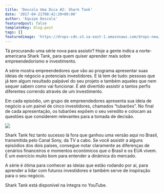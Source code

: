 ```yaml
---
title: 'Descola Uma Dica #2: Shark Tank'
date: '2017-04-21T08:42:20+00:00'
author: 'Equipe Descola'
featuredpost: false
templateKey: blog-post
tags: []
featuredimage: 'https://drops-cdn.s3.sa-east-1.amazonaws.com/drops-new/wp-content/uploads/2017/04/20211833/Descola_umadica-2-150x150.jpg'
---
```

Tá procurando uma série nova para assistir? Hoje a gente indica a norte-americana Shark Tank, para quem quiser aprender mais sobre empreendedorismo e investimento.

A série mostra empreendedores que vão ao programa apresentar suas ideias de négocio a potenciais investidores. E lá tem de tudo: pessoas que já tem algum resultado palpável do seu projeto e também aqueles que nem sequer sabem como vai funcionar. É até divertido assistir a tantos perfis diferentes correndo através de um investimento.

Em cada episódio, um grupo de empreendedores apresenta sua ideia de negócio a um painel de cinco investidores, chamados “tubarões”. No final de cada apresentação, os tubarões expõem o seu veredito e colocam as questões que considerem relevantes para a tomada de decisão.

![](https://descola.org/drops/wp-content/uploads/2017/04/shark-tank-1024x574.png)

Shark Tank fez tanto sucesso lá fora que ganhou uma versão aqui no Brasil, transmitida pelo Canal Sony, da TV a cabo. Se você assistir a alguns episódios dos dois países, consegue notar claramente as diferenças de cenários financeiros e momentos econômicos que o Brasil e os EUA vivem. É um exercício muito bom para entender a dinâmica do mercado.

A série é ótima para conhecer as ideias que estão rodando por aí, para aprender a lidar com futuros investidores e também serve de inspiração para o seu negócio.

Shark Tank está disponível na íntegra no YouTube.